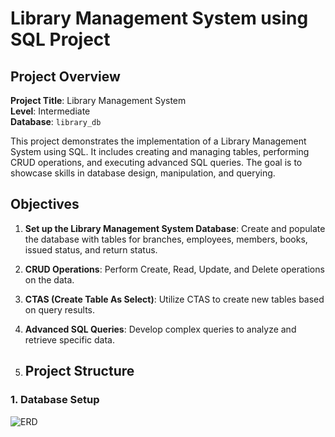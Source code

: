 # Library Management System using SQL Project

## Project Overview

**Project Title**: Library Management System  
**Level**: Intermediate  
**Database**: `library_db`

This project demonstrates the implementation of a Library Management System using SQL. It includes creating and managing tables, performing CRUD operations, and executing advanced SQL queries. The goal is to showcase skills in database design, manipulation, and querying.

## Objectives

1. **Set up the Library Management System Database**: Create and populate the database with tables for branches, employees, members, books, issued status, and return status.
2. **CRUD Operations**: Perform Create, Read, Update, and Delete operations on the data.
3. **CTAS (Create Table As Select)**: Utilize CTAS to create new tables based on query results.
4. **Advanced SQL Queries**: Develop complex queries to analyze and retrieve specific data.

5. ## Project Structure

### 1. Database Setup
![ERD](https://github.com/Jamaderibigbe/Library-Management-System/blob/main/ERD.pgerd)

